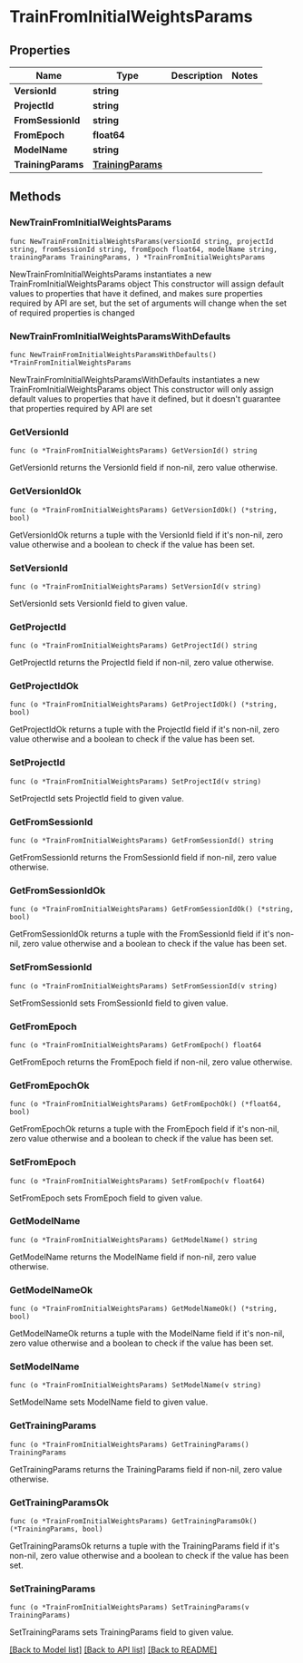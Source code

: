 # TrainFromInitialWeightsParams

## Properties

Name | Type | Description | Notes
------------ | ------------- | ------------- | -------------
**VersionId** | **string** |  | 
**ProjectId** | **string** |  | 
**FromSessionId** | **string** |  | 
**FromEpoch** | **float64** |  | 
**ModelName** | **string** |  | 
**TrainingParams** | [**TrainingParams**](TrainingParams.md) |  | 

## Methods

### NewTrainFromInitialWeightsParams

`func NewTrainFromInitialWeightsParams(versionId string, projectId string, fromSessionId string, fromEpoch float64, modelName string, trainingParams TrainingParams, ) *TrainFromInitialWeightsParams`

NewTrainFromInitialWeightsParams instantiates a new TrainFromInitialWeightsParams object
This constructor will assign default values to properties that have it defined,
and makes sure properties required by API are set, but the set of arguments
will change when the set of required properties is changed

### NewTrainFromInitialWeightsParamsWithDefaults

`func NewTrainFromInitialWeightsParamsWithDefaults() *TrainFromInitialWeightsParams`

NewTrainFromInitialWeightsParamsWithDefaults instantiates a new TrainFromInitialWeightsParams object
This constructor will only assign default values to properties that have it defined,
but it doesn't guarantee that properties required by API are set

### GetVersionId

`func (o *TrainFromInitialWeightsParams) GetVersionId() string`

GetVersionId returns the VersionId field if non-nil, zero value otherwise.

### GetVersionIdOk

`func (o *TrainFromInitialWeightsParams) GetVersionIdOk() (*string, bool)`

GetVersionIdOk returns a tuple with the VersionId field if it's non-nil, zero value otherwise
and a boolean to check if the value has been set.

### SetVersionId

`func (o *TrainFromInitialWeightsParams) SetVersionId(v string)`

SetVersionId sets VersionId field to given value.


### GetProjectId

`func (o *TrainFromInitialWeightsParams) GetProjectId() string`

GetProjectId returns the ProjectId field if non-nil, zero value otherwise.

### GetProjectIdOk

`func (o *TrainFromInitialWeightsParams) GetProjectIdOk() (*string, bool)`

GetProjectIdOk returns a tuple with the ProjectId field if it's non-nil, zero value otherwise
and a boolean to check if the value has been set.

### SetProjectId

`func (o *TrainFromInitialWeightsParams) SetProjectId(v string)`

SetProjectId sets ProjectId field to given value.


### GetFromSessionId

`func (o *TrainFromInitialWeightsParams) GetFromSessionId() string`

GetFromSessionId returns the FromSessionId field if non-nil, zero value otherwise.

### GetFromSessionIdOk

`func (o *TrainFromInitialWeightsParams) GetFromSessionIdOk() (*string, bool)`

GetFromSessionIdOk returns a tuple with the FromSessionId field if it's non-nil, zero value otherwise
and a boolean to check if the value has been set.

### SetFromSessionId

`func (o *TrainFromInitialWeightsParams) SetFromSessionId(v string)`

SetFromSessionId sets FromSessionId field to given value.


### GetFromEpoch

`func (o *TrainFromInitialWeightsParams) GetFromEpoch() float64`

GetFromEpoch returns the FromEpoch field if non-nil, zero value otherwise.

### GetFromEpochOk

`func (o *TrainFromInitialWeightsParams) GetFromEpochOk() (*float64, bool)`

GetFromEpochOk returns a tuple with the FromEpoch field if it's non-nil, zero value otherwise
and a boolean to check if the value has been set.

### SetFromEpoch

`func (o *TrainFromInitialWeightsParams) SetFromEpoch(v float64)`

SetFromEpoch sets FromEpoch field to given value.


### GetModelName

`func (o *TrainFromInitialWeightsParams) GetModelName() string`

GetModelName returns the ModelName field if non-nil, zero value otherwise.

### GetModelNameOk

`func (o *TrainFromInitialWeightsParams) GetModelNameOk() (*string, bool)`

GetModelNameOk returns a tuple with the ModelName field if it's non-nil, zero value otherwise
and a boolean to check if the value has been set.

### SetModelName

`func (o *TrainFromInitialWeightsParams) SetModelName(v string)`

SetModelName sets ModelName field to given value.


### GetTrainingParams

`func (o *TrainFromInitialWeightsParams) GetTrainingParams() TrainingParams`

GetTrainingParams returns the TrainingParams field if non-nil, zero value otherwise.

### GetTrainingParamsOk

`func (o *TrainFromInitialWeightsParams) GetTrainingParamsOk() (*TrainingParams, bool)`

GetTrainingParamsOk returns a tuple with the TrainingParams field if it's non-nil, zero value otherwise
and a boolean to check if the value has been set.

### SetTrainingParams

`func (o *TrainFromInitialWeightsParams) SetTrainingParams(v TrainingParams)`

SetTrainingParams sets TrainingParams field to given value.



[[Back to Model list]](../README.md#documentation-for-models) [[Back to API list]](../README.md#documentation-for-api-endpoints) [[Back to README]](../README.md)



